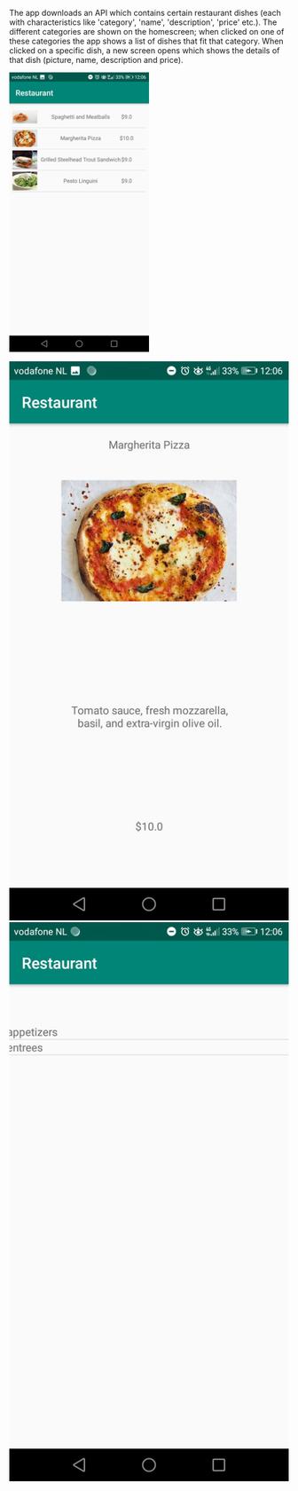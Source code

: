 The app downloads an API which contains certain restaurant dishes (each with characteristics like 'category', 'name', 'description', 'price' etc.).
The different categories are shown on the homescreen; when clicked on one of these categories the app shows a list of dishes that fit that category.
When clicked on a specific dish, a new screen opens which shows the details of that dish (picture, name, description and price).


<img src="https://github.com/mikebg95/Restaurant/blob/master/doc/WhatsApp%20Image%202018-12-05%20at%2012.09.21%20(1).jpeg" width="50%" height="50%"/>

![Screenshot 2](https://github.com/mikebg95/Restaurant/blob/master/doc/WhatsApp%20Image%202018-12-05%20at%2012.09.21%20(2).jpeg)
![Screenshot 3](https://github.com/mikebg95/Restaurant/blob/master/doc/WhatsApp%20Image%202018-12-05%20at%2012.09.21.jpeg)
